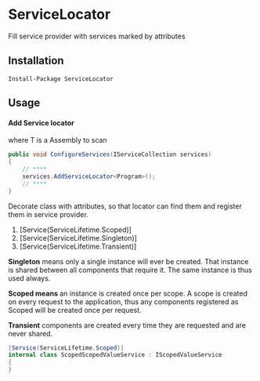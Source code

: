 # ServiceLocator

Fill service provider with services marked by attributes

## Installation

```
Install-Package ServiceLocator
```

## Usage

#### Add Service locator

<T> where T is a Assembly to scan

```csharp
public void ConfigureServices(IServiceCollection services)
{
    // ****
    services.AddServiceLocator<Program>();
    // ****
}
```

Decorate class with attributes, so that locator can find them and register them in service provider.

1. [Service(ServiceLifetime.Scoped)]
2. [Service(ServiceLifetime.Singleton)]
3. [Service(ServiceLifetime.Transient)]

**Singleton** means only a single instance will ever be created. That instance is shared between all components that require it. The same instance is thus used always.

**Scoped means** an instance is created once per scope. A scope is created on every request to the application, thus any components registered as Scoped will be created once per request.

**Transient** components are created every time they are requested and are never shared.

```csharp
[Service(ServiceLifetime.Scoped)]
internal class ScopedScopedValueService : IScopedValueService
{
}
```
